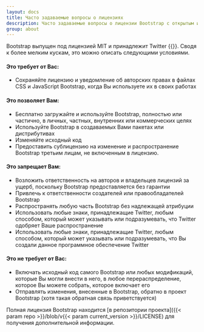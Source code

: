 ```yaml
---
layout: docs
title: Часто задаваемые вопросы о лицензиях
description: Часто задаваемые вопросы о лицензии Bootstrap с открытым исходным кодом.
group: about
---
```


Bootstrap выпущен под лицензией MIT и принадлежит Twitter {{<year>}}. Сводя к более мелким кускам, это можно описать следующими условиями.

#### Это требует от Вас:

* Сохраняйте лицензию и уведомление об авторских правах в файлах CSS и JavaScript Bootstrap, когда Вы используете их в своих работах

#### Это позволяет Вам:

- Бесплатно загружайте и используйте Bootstrap, полностью или частично, в личных, частных, внутренних или коммерческих целях
- Используйте Bootstrap в создаваемых Вами пакетах или дистрибутивах
- Изменяйте исходный код
- Предоставить сублицензию на изменение и распространение Bootstrap третьим лицам, не включенным в лицензию.

#### Это запрещает Вам:

- Возложить ответственность на авторов и владельцев лицензий за ущерб, поскольку Bootstrap предоставляется без гарантии
- Привлечь к ответственности создателей или правообладателей Bootstrap
- Распространять любую часть Bootstrap без надлежащей атрибуции
- Использовать любые знаки, принадлежащие Twitter, любым способом, который может указывать или подразумевать, что Twitter одобряет Ваше распространение
- Использовать любые знаки, принадлежащие Twitter, любым способом, который может указывать или подразумевать, что Вы создали данное программное обеспечение Twitter

#### Это не требует от Вас:

- Включать исходный код самого Bootstrap или любых модификаций, которые Вы могли внести в него, в любое перераспределение, которое Вы можете собрать, которое включает его
- Отправлять изменения, внесенные в Bootstrap, обратно в проект Bootstrap (хотя такая обратная связь приветствуется)

Полная лицензия Bootstrap находится [в репозитории проекта]({{< param repo >}}/blob/v{{< param current_version >}}/LICENSE) для получения дополнительной информации.
